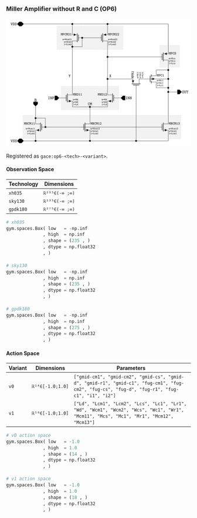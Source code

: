 ### Miller Amplifier without R and C (OP6)

![op6](https://raw.githubusercontent.com/matthschw/ace/main/figures/op6.png)

Registered as `gace:op6-<tech>-<variant>`.

#### Observation Space

| Technology | Dimensions     |
|------------|----------------|
| `xh035`    | `ℝ²³⁵∈(-∞ ;∞)` |
| `sky130`   | `ℝ²³⁵∈(-∞ ;∞)` |
| `gpdk180`  | `ℝ²⁷⁵∈(-∞ ;∞)` |

```python
# xh035
gym.spaces.Box( low   = -np.inf
              , high  = np.inf
              , shape = (235 , )
              , dtype = np.float32
              , )

# sky130
gym.spaces.Box( low   = -np.inf
              , high  = np.inf
              , shape = (235 , )
              , dtype = np.float32
              , )

# gpdk180
gym.spaces.Box( low   = -np.inf
              , high  = np.inf
              , shape = (275 , )
              , dtype = np.float32
              , )
```

#### Action Space


| Variant | Dimensions       | Parameters                                                                                                                                     |
|---------|------------------|------------------------------------------------------------------------------------------------------------------------------------------------|
| `v0`    | `ℝ¹⁴∈[-1.0;1.0]` | `["gmid-cm1", "gmid-cm2", "gmid-cs", "gmid-d", "gmid-r1", "gmid-c1", "fug-cm1", "fug-cm2", "fug-cs", "fug-d", "fug-r1", "fug-c1", "i1", "i2"]` |
| `v1`    | `ℝ¹⁸∈[-1.0;1.0]` | `["Ld", "Lcm1", "Lcm2", "Lcs", "Lc1", "Lr1", "Wd", "Wcm1", "Wcm2", "Wcs", "Wc1", "Wr1", "Mcm11", "Mcs", "Mc1", "Mr1", "Mcm12", "Mcm13"]`       |

```python
# v0 action space
gym.spaces.Box( low   = -1.0
              , high  = 1.0
              , shape = (14 , )
              , dtype = np.float32
              , )

# v1 action space
gym.spaces.Box( low   = -1.0
              , high  = 1.0
              , shape = (18 , )
              , dtype = np.float32
              , )
```

